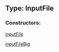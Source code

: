 ## Type: InputFile  

### Constructors:

[inputFile](../constructors/inputFile.md)  

[inputFileBig](../constructors/inputFileBig.md)  

